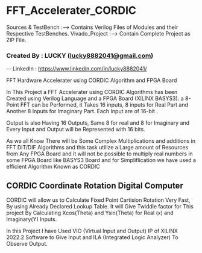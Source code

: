 # FFT_Accelerater_CORDIC

Sources & TestBench :--> Contains Verilog Files of Modules and their Respective TestBenches.
Vivado_Project :--> Contain Complete Project as ZIP File.

### Created By :   LUCKY (lucky8882041@gmail.com) 
  --  LinkedIn : https://www.linkedin.com/in/lucky8882041/
    
    
FFT Hardware Accelerater using CORDIC Algorithm and FPGA Board

In This Project a FFT Accelerater using CORDIC Algorithms has been Created using Verilog Language and a FPGA Board (XILINX BASYS3).
a 8-Point FFT can be Performed, it Takes 16 inputs, 8 inputs for Real Part and Another 8 Inputs for Imaginary Part.
Each Input are of 16-bit .

Output is also Having 16 Outputs, Same 8 for real and 8 for Imaginary and Every Input and Output will be Represented with 16 bits.

As we all Know There will be Some Complex Multiplications and additions in FFT DIT/DIF Algorithms and this task utilize a Large amount of Resources from Any FPGA Board
and it will not be possible to multiply real numbers in some FPGA Board like BASYS3 Board and for Simpliflication we have used a efficient Algorithm Known as CORDIC 

## CORDIC Coordinate Rotation Digital Computer

CORDIC will allow us to Calculate Fixed Point Cartision Rotation Very Fast, By using Already Declared Lookup Table. It will Give Twiddle factor for This project
By Calculating Xcos(Theta) and Ysin(Theta) for Real (x) and Imaginary(Y) Inputs.

In this Project I have Used VIO (Virtual Input and Output) IP of XILINX 2022.2 Software to Give Input and ILA (Integrated Logic Analyzer) To Observe Output.
